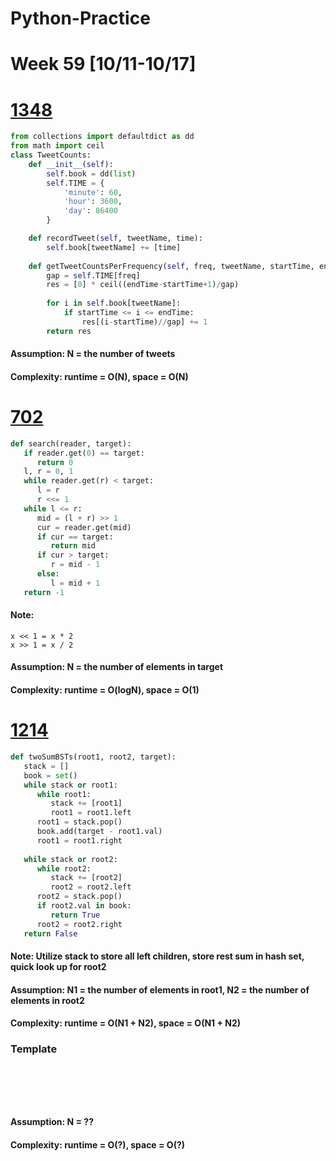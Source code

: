 # Python-Practice

# Week 59 [10/11-10/17]

# [1348](https://leetcode.com/problems/tweet-counts-per-frequency/)
```python
from collections import defaultdict as dd
from math import ceil
class TweetCounts:
    def __init__(self):
        self.book = dd(list)
        self.TIME = {
            'minute': 60,
            'hour': 3600,
            'day': 86400
        }

    def recordTweet(self, tweetName, time):
        self.book[tweetName] += [time]
        
    def getTweetCountsPerFrequency(self, freq, tweetName, startTime, endTime):
        gap = self.TIME[freq]
        res = [0] * ceil((endTime-startTime+1)/gap)
        
        for i in self.book[tweetName]:
            if startTime <= i <= endTime:
                res[(i-startTime)//gap] += 1
        return res
```
#### Assumption: N = the number of tweets
#### Complexity: runtime = O(N), space = O(N)

# [702](https://leetcode.com/problems/search-in-a-sorted-array-of-unknown-size/)
```python
def search(reader, target):
   if reader.get(0) == target:
      return 0
   l, r = 0, 1
   while reader.get(r) < target:
      l = r
      r <<= 1
   while l <= r:
      mid = (l + r) >> 1
      cur = reader.get(mid)
      if cur == target:
         return mid
      if cur > target:
         r = mid - 1
      else:
         l = mid + 1
   return -1
```
#### Note:
```
x << 1 = x * 2
x >> 1 = x / 2
```
#### Assumption: N = the number of elements in target
#### Complexity: runtime = O(logN), space = O(1)

# [1214](https://leetcode.com/problems/two-sum-bsts/)
```python
def twoSumBSTs(root1, root2, target):
   stack = []
   book = set()
   while stack or root1:
      while root1:
         stack += [root1]
         root1 = root1.left
      root1 = stack.pop()
      book.add(target - root1.val)
      root1 = root1.right
      
   while stack or root2:
      while root2:
         stack += [root2]
         root2 = root2.left
      root2 = stack.pop()
      if root2.val in book:
         return True
      root2 = root2.right
   return False
```
#### Note: Utilize stack to store all left children, store rest sum in hash set, quick look up for root2
#### Assumption: N1 = the number of elements in root1, N2 = the number of elements in root2 
#### Complexity: runtime = O(N1 + N2), space = O(N1 + N2)

### Template
# []()
```sql
```

# []()
```python
```
#### Assumption: N = ??
#### Complexity: runtime = O(?), space = O(?)
